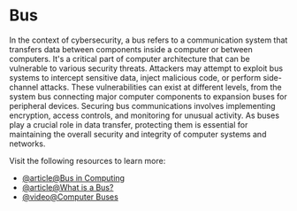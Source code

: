 # Bus

In the context of cybersecurity, a bus refers to a communication system that transfers data between components inside a computer or between computers. It's a critical part of computer architecture that can be vulnerable to various security threats. Attackers may attempt to exploit bus systems to intercept sensitive data, inject malicious code, or perform side-channel attacks. These vulnerabilities can exist at different levels, from the system bus connecting major computer components to expansion buses for peripheral devices. Securing bus communications involves implementing encryption, access controls, and monitoring for unusual activity. As buses play a crucial role in data transfer, protecting them is essential for maintaining the overall security and integrity of computer systems and networks.

Visit the following resources to learn more:

- [@article@Bus in Computing](https://en.wikipedia.org/wiki/Bus_(computing))
- [@article@What is a Bus?](https://www.lenovo.com/gb/en/glossary/bus/?srsltid=AfmBOoocoXVvqdupLu13XAm0FZMOHjRtjnnCCFxa59tEa-bQwhiVhac2)
- [@video@Computer Buses](https://www.youtube.com/watch?v=aBCaCrC3z0k)